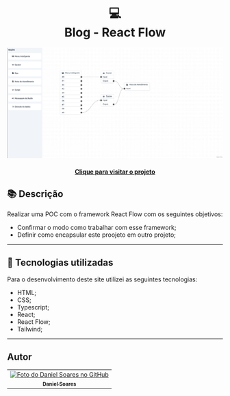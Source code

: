<h1 align="center">
  💻<br>Blog - React Flow
</h1>

![Resultado final do projeto](public/preview.png)

<h4 align="center"><a href="https://react-flow-app-green.vercel.app/">Clique para visitar o projeto</a></h4>

## 📚 Descrição

Realizar uma POC com o framework React Flow com os seguintes objetivos:

* Confirmar o modo como trabalhar com esse framework;
* Definir como encapsular este proojeto em outro projeto;

---

## 💼 Tecnologias utilizadas

Para o desenvolvimento deste site utilizei as seguintes tecnologias:

- HTML;
- CSS;
- Typescript;
- React;
- React Flow;
- Tailwind;

---

<h2>Autor</h2>

<table>
  <tr>
    <td align="center">
      <a href="https://github.com/daniel-soaress">
        <img src="https://avatars.githubusercontent.com/u/27651005?v=4" width="100px;" alt="Foto do Daniel Soares no GitHub"/><br>
        <sub>
          <b>Daniel Soares</b>
        </sub>
      </a>
    </td>
  </tr>
</table>
